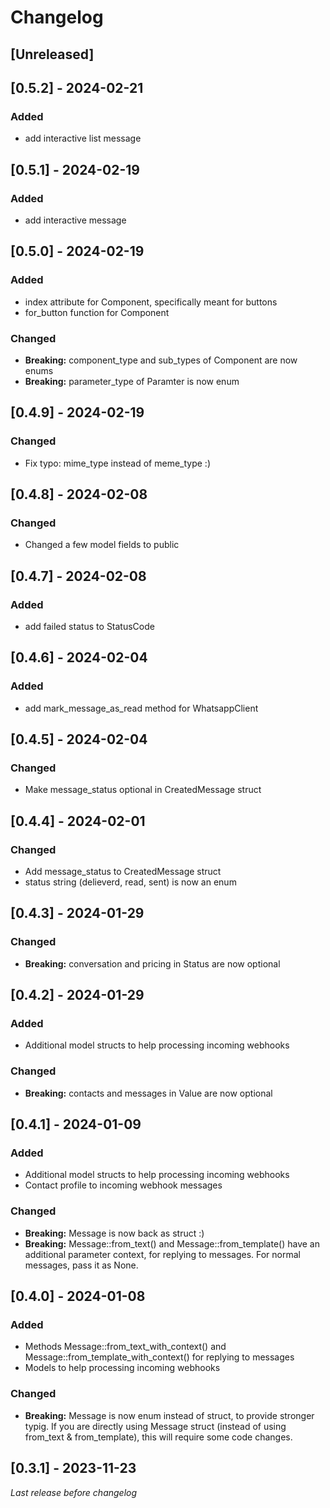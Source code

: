# Changelog

## [Unreleased]


## [0.5.2] - 2024-02-21

### Added

- add interactive list message


## [0.5.1] - 2024-02-19

### Added

- add interactive message


## [0.5.0] - 2024-02-19

### Added

- index attribute for Component, specifically meant for buttons
- for_button function for Component

### Changed

- **Breaking:** component_type and sub_types of Component are now enums
- **Breaking:** parameter_type of Paramter is now enum

## [0.4.9] - 2024-02-19

### Changed

- Fix typo: mime_type instead of meme_type :) 


## [0.4.8] - 2024-02-08

### Changed

- Changed a few model fields to public


## [0.4.7] - 2024-02-08

### Added

- add failed status to StatusCode


## [0.4.6] - 2024-02-04

### Added

- add mark_message_as_read method for WhatsappClient


## [0.4.5] - 2024-02-04

### Changed

- Make message_status optional in CreatedMessage struct


## [0.4.4] - 2024-02-01

### Changed

- Add message_status to CreatedMessage struct
- status string (delieverd, read, sent) is now an enum


## [0.4.3] - 2024-01-29

### Changed

- **Breaking:** conversation and pricing in Status are now optional


## [0.4.2] - 2024-01-29

### Added

- Additional model structs to help processing incoming webhooks

### Changed

- **Breaking:** contacts and messages in Value are now optional


## [0.4.1] - 2024-01-09

### Added

- Additional model structs to help processing incoming webhooks
- Contact profile to incoming webhook messages


### Changed

- **Breaking:** Message is now back as struct :)
- **Breaking:** Message::from_text() and Message::from_template() have an additional parameter context, for replying to messages. For normal messages, pass it as None.


## [0.4.0] - 2024-01-08

### Added

-  Methods Message::from_text_with_context() and Message::from_template_with_context() for replying to messages
-  Models to help processing incoming webhooks

### Changed

- **Breaking:** Message is now enum instead of struct, to provide stronger typig. If you are directly using Message struct (instead of using from_text & from_template), this will require some code changes.

## [0.3.1] - 2023-11-23

_Last release before changelog_

